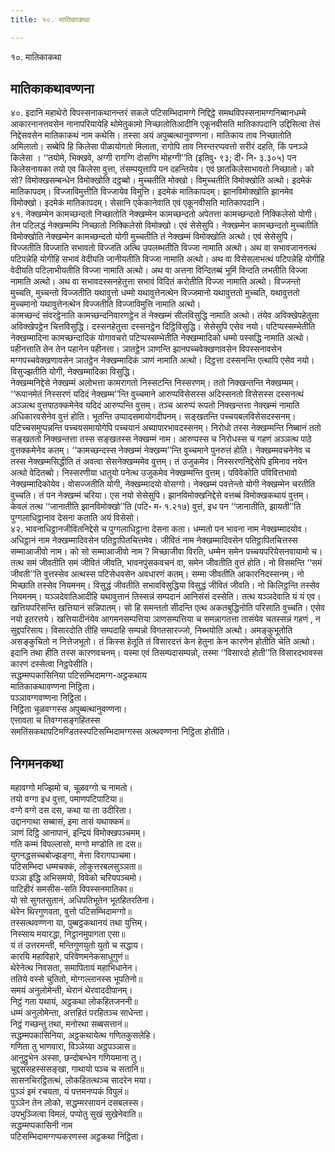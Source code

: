 ```yaml
---
title: १०. मातिकाकथा

---
```

१०. मातिकाकथा  


## मातिकाकथावण्णना

४०. इदानि महाथेरो विपस्सनाकथानन्तरं सकले पटिसम्भिदामग्गे निद्दिट्ठे समथविपस्सनामग्गनिब्बानधम्मे आकारनानत्तवसेन नानापरियायेहि थोमेतुकामो निच्छातोतिआदीनि एकूनवीसति मातिकापदानि उद्दिसित्वा तेसं निद्देसवसेन मातिकाकथं नाम कथेसि। तस्सा अयं अपुब्बत्थानुवण्णना। मातिकाय ताव निच्छातोति अमिलातो। सब्बेपि हि किलेसा पीळायोगतो मिलाता, रागोपि ताव निरन्तरप्पवत्तो सरीरं दहति, किं पनञ्ञे किलेसा । ‘‘तयोमे, भिक्खवे, अग्गी रागग्गि दोसग्गि मोहग्गी’’ति (इतिवु॰ ९३; दी॰ नि॰ ३.३०५) पन किलेसनायका तयो एव किलेसा वुत्ता, तंसम्पयुत्तापि पन दहन्तियेव। एवं छातकिलेसाभावतो निच्छातो। को सो? विमोक्खसम्बन्धेन विमोक्खोति दट्ठब्बो। मुच्चतीति मोक्खो। विमुच्चतीति विमोक्खोति अत्थो। इदमेकं मातिकापदम्। विज्जाविमुत्तीति विज्जायेव विमुत्ति। इदमेकं मातिकापदम्। झानविमोक्खोति झानमेव विमोक्खो। इदमेकं मातिकापदम्। सेसानि एकेकानेवाति एवं एकूनवीसति मातिकापदानि।  
४१. नेक्खम्मेन कामच्छन्दतो निच्छातोति नेक्खम्मेन कामच्छन्दतो अपेतत्ता कामच्छन्दतो निक्किलेसो योगी। तेन पटिलद्धं नेक्खम्मम्पि निच्छातो निक्किलेसो विमोक्खो। एवं सेसेसुपि। नेक्खम्मेन कामच्छन्दतो मुच्चतीति विमोक्खोति नेक्खम्मेन कामच्छन्दतो योगी मुच्चतीति तं नेक्खम्मं विमोक्खोति अत्थो। एवं सेसेसुपि। विज्जतीति विज्जाति सभावतो विज्जति अत्थि उपलब्भतीति विज्जा नामाति अत्थो। अथ वा सभावजाननत्थं पटिपन्नेहि योगीहि सभावं वेदीयति जानीयतीति विज्जा नामाति अत्थो। अथ वा विसेसलाभत्थं पटिपन्नेहि योगीहि वेदीयति पटिलाभीयतीति विज्जा नामाति अत्थो। अथ वा अत्तना विन्दितब्बं भूमिं विन्दति लभतीति विज्जा नामाति अत्थो। अथ वा सभावदस्सनहेतुत्ता सभावं विदितं करोतीति विज्जा नामाति अत्थो। विज्जन्तो मुच्चति, मुच्चन्तो विज्जतीति यथावुत्तो धम्मो यथावुत्तेनत्थेन विज्जमानो यथावुत्ततो मुच्चति, यथावुत्ततो मुच्चमानो यथावुत्तेनत्थेन विज्जतीति विज्जाविमुत्ति नामाति अत्थो।  
कामच्छन्दं संवरट्ठेनाति कामच्छन्दनिवारणट्ठेन तं नेक्खम्मं सीलविसुद्धि नामाति अत्थो। तंयेव अविक्खेपहेतुत्ता अविक्खेपट्ठेन चित्तविसुद्धि। दस्सनहेतुत्ता दस्सनट्ठेन दिट्ठिविसुद्धि। सेसेसुपि एसेव नयो। पटिप्पस्सम्भेतीति नेक्खम्मादिना कामच्छन्दादिकं योगावचरो पटिप्पस्सम्भेतीति नेक्खम्मादिको धम्मो पस्सद्धि नामाति अत्थो। पहीनत्ताति तेन तेन पहानेन पहीनत्ता। ञातट्ठेन ञाणन्ति झानपच्चवेक्खणावसेन विपस्सनावसेन मग्गपच्चवेक्खणावसेन ञातट्ठेन नेक्खम्मादिकं ञाणं नामाति अत्थो। दिट्ठत्ता दस्सनन्ति एत्थापि एसेव नयो। विसुज्झतीति योगी, नेक्खम्मादिका विसुद्धि।  
नेक्खम्मनिद्देसे नेक्खम्मं अलोभत्ता कामरागतो निस्सटन्ति निस्सरणम्। ततो निक्खन्तन्ति नेक्खम्मम्। ‘‘रूपानमेतं निस्सरणं यदिदं नेक्खम्म’’न्ति वुच्चमाने आरुप्पविसेसस्स अदिस्सनतो विसेसस्स दस्सनत्थं अञ्ञत्थ वुत्तपाठक्कमेनेव यदिदं आरुप्पन्ति वुत्तम्। तञ्च आरुप्पं रूपतो निक्खन्तत्ता नेक्खम्मं नामाति अधिकारवसेनेव वुत्तं होति। भूतन्ति उप्पादसमायोगदीपनम्। सङ्खतन्ति पच्चयबलविसेसदस्सनम्। पटिच्चसमुप्पन्नन्ति पच्चयसमायोगेपि पच्चयानं अब्यापारभावदस्सनम्। निरोधो तस्स नेक्खम्मन्ति निब्बानं ततो सङ्खततो निक्खन्तत्ता तस्स सङ्खतस्स नेक्खम्मं नाम। आरुप्पस्स च निरोधस्स च गहणं अञ्ञत्थ पाठे वुत्तक्कमेनेव कतम्। ‘‘कामच्छन्दस्स नेक्खम्मं नेक्खम्म’’न्ति वुच्चमाने पुनरुत्तं होति। नेक्खम्मवचनेनेव च तस्स नेक्खम्मसिद्धीति तं अवत्वा सेसनेक्खम्ममेव वुत्तम्। तं उजुकमेव। निस्सरणनिद्देसेपि इमिनाव नयेन अत्थो वेदितब्बो। निस्सरणीया धातुयो पनेत्थ उजुकमेव नेक्खम्मन्ति वुत्तम्। पविवेकोति पविवित्तभावो नेक्खम्मादिकोयेव। वोसज्जतीति योगी, नेक्खम्मादयो वोसग्गो। नेक्खम्मं पवत्तेन्तो योगी नेक्खम्मेन चरतीति वुच्चति। तं पन नेक्खम्मं चरिया। एस नयो सेसेसुपि। झानविमोक्खनिद्देसे वत्तब्बं विमोक्खकथायं वुत्तम्। केवलं तत्थ ‘‘जानातीति झानविमोक्खो’’ति (पटि॰ म॰ १.२१७) वुत्तं, इध पन ‘‘जानातीति, झायती’’ति पुग्गलाधिट्ठानाव देसना कताति अयं विसेसो।  
४२. भावनाधिट्ठानजीवितनिद्देसे च पुग्गलाधिट्ठाना देसना कता। धम्मतो पन भावना नाम नेक्खम्मादयोव। अधिट्ठानं नाम नेक्खम्मादिवसेन पतिट्ठापितचित्तमेव। जीवितं नाम नेक्खम्मादिवसेन पतिट्ठापितचित्तस्स सम्माआजीवो नाम। को सो सम्माआजीवो नाम ? मिच्छाजीवा विरति, धम्मेन समेन पच्चयपरियेसनवायामो च। तत्थ समं जीवतीति समं जीवितं जीवति, भावनपुंसकवचनं वा, समेन जीवतीति वुत्तं होति। नो विसमन्ति ‘‘समं जीवती’’ति वुत्तस्सेव अत्थस्स पटिसेधवसेन अवधारणं कतम्। सम्मा जीवतीति आकारनिदस्सनम्। नो मिच्छाति तस्सेव नियमनम्। विसुद्धं जीवतीति सभावविसुद्धिया विसुद्धं जीवितं जीवति। नो किलिट्ठन्ति तस्सेव नियमनम्। यञ्ञदेवातिआदीहि यथावुत्तानं तिस्सन्नं सम्पदानं आनिसंसं दस्सेति। तत्थ यञ्ञदेवाति यं यं एव। खत्तियपरिसन्ति खत्तियानं सन्निपातम्। सो हि समन्ततो सीदन्ति एत्थ अकतबुद्धिनोति परिसाति वुच्चति। एसेव नयो इतरत्तये। खत्तियादीनंयेव आगमनसम्पत्तिया ञाणसम्पत्तिया च समन्नागतत्ता तासंयेव चतस्सन्नं गहणं , न सुद्दपरिसाय। विसारदोति तीहि सम्पदाहि सम्पन्नो विगतसारज्जो, निब्भयोति अत्थो। अमङ्कुभूतोति असङ्कुचितो न नित्तेजभूतो। तं किस्स हेतूति तं विसारदत्तं केन हेतुना केन कारणेन होतीति चेति अत्थो। इदानि तथा हीति तस्स कारणवचनम्। यस्मा एवं तिसम्पदासम्पन्नो, तस्मा ‘‘विसारदो होती’’ति विसारदभावस्स कारणं दस्सेत्वा निट्ठपेसीति।  
सद्धम्मप्पकासिनिया पटिसम्भिदामग्ग-अट्ठकथाय  
मातिकाकथावण्णना निट्ठिता।  
पञ्ञावग्गवण्णना निट्ठिता।  
निट्ठिता चूळवग्गस्स अपुब्बत्थानुवण्णना।  
एत्तावता च तिवग्गसङ्गहितस्स  
समतिंसकथापटिमण्डितस्स्पटिसम्भिदामग्गस्स अत्थवण्णना निट्ठिता होतीति।  


## निगमनकथा

महावग्गो मज्झिमो च, चूळवग्गो च नामतो।  
तयो वग्गा इध वुत्ता, पमाणपटिपाटिया॥  
वग्गे वग्गे दस दस, कथा या ता उदीरिता।  
उद्दानगाथा सब्बासं, इमा तासं यथाक्कमं॥  
ञाणं दिट्ठि आनापानं, इन्द्रियं विमोक्खपञ्चमम्।  
गति कम्मं विपल्लासो, मग्गो मण्डोति ता दस॥  
युगनद्धसच्चबोज्झङ्गा, मेत्ता विरागपञ्चमा।  
पटिसम्भिदा धम्मचक्कं, लोकुत्तरबलसुञ्ञता॥  
पञ्ञा इद्धि अभिसमयो, विवेको चरियपञ्चमो।  
पाटिहीरं समसीस-सति विपस्सनमातिका॥  
यो सो सुगतसुतानं, अधिपतिभूतेन भूतहितरतिना।  
थेरेन थिरगुणवता, वुत्तो पटिसम्भिदामग्गो॥  
तस्सत्थवण्णना या, पुब्बट्ठकथानयं तथा युत्तिम्।  
निस्साय मयारद्धा, निट्ठानमुपागता एसा॥  
यं तं उत्तरमन्ती, मन्तिगुणयुतो युतो च सद्धाय।  
कारयि महाविहारे, परिवेणमनेकसाधुगुणं॥  
थेरेनेत्थ निवसता, समापितायं महाभिधानेन।  
ततिये वस्से चुतितो, मोग्गल्लानस्स भूपतिनो॥  
समयं अनुलोमेन्ती, थेरानं थेरवाददीपानम्।  
निट्ठं गता यथायं, अट्ठकथा लोकहितजननी॥  
धम्मं अनुलोमेन्ता, अत्तहितं परहितञ्च साधेन्ता।  
निट्ठं गच्छन्तु तथा, मनोरथा सब्बसत्तानं॥  
सद्धम्मपकासिनिया, अट्ठकथायेत्थ गणितकुसलेहि।  
गणिता तु भाणवारा, विञ्ञेय्या अट्ठपञ्ञास॥  
आनुट्ठुभेन अस्सा, छन्दोबन्धेन गणियमाना तु।  
चुद्दससहस्ससङ्खा, गाथायो पञ्च च सतानि॥  
सासनचिरट्ठितत्थं, लोकहितत्थञ्च सादरेन मया।  
पुञ्ञं इमं रचयता, यं पत्तमनप्पकं विपुलं॥  
पुञ्ञेन तेन लोको, सद्धम्मरसायनं दसबलस्स।  
उपभुञ्जित्वा विमलं, पप्पोतु सुखं सुखेनेवाति॥  
सद्धम्मप्पकासिनी नाम  
पटिसम्भिदामग्गप्पकरणस्स अट्ठकथा निट्ठिता।  
